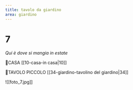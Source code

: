 ```yaml
---
title: tavolo da giardino
area: giardino
---
```

# 7
_Qui è dove si mangia in estate_

👣CASA [[10-casa-in casa|10]]

👀TAVOLO PICCOLO [[34-giardino-tavolino del giardino|34]]

![[foto_7.jpg]]